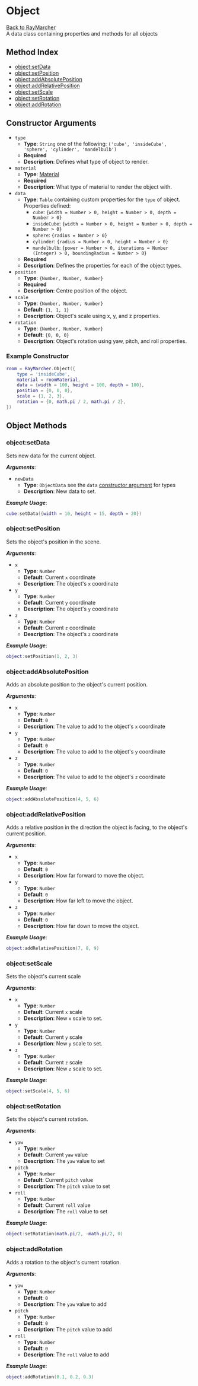 # Object

[Back to RayMarcher](./RayMarcher.md)\
A data class containing properties and methods for all objects

## Method Index

- [object:setData](#objectsetData)
- [object:setPosition](#objectsetPosition)
- [object:addAbsolutePosition](#objectaddAbsolutePosition)
- [object:addRelativePosition](#objectaddRelativePosition)
- [object:setScale](#objectsetScale)
- [object:setRotation](#objectsetRotation)
- [object:addRotation](#objectaddRotation)

## Constructor Arguments

- `type`
  - **Type**: `String` one of the following: `('cube', 'insideCube', 'sphere', 'cylinder', 'mandelbulb')`
  - **Required**
  - **Description**: Defines what type of object to render.
- `material`
  - **Type**: [Material](./Material.md)
  - **Required**
  - **Description**: What type of material to render the object with.
- `data`
  - **Type**: `Table` containing custom properties for the `type` of object. Properties defined:
    - `cube`: `{width = Number > 0, height = Number > 0, depth = Number > 0}`
    - `insideCube`: `{width = Number > 0, height = Number > 0, depth = Number > 0}`
    - `sphere`: `{radius = Number > 0}`
    - `cylinder`: `{radius = Number > 0, height = Number > 0}`
    - `mandelbulb`: `{power = Number > 0, iterations = Number (Integer) > 0, boundingRadius = Number > 0}`
  - **Required**
  - **Description**: Defines the properties for each of the object types.
- `position`
  - **Type**: `{Number, Number, Number}`
  - **Required**
  - **Description**: Centre position of the object.
- `scale`
  - **Type**: `{Number, Number, Number}`
  - **Default**: `{1, 1, 1}`
  - **Description**: Object's scale using x, y, and z properties.
- `rotation`
  - **Type**: `{Number, Number, Number}`
  - **Default**: `{0, 0, 0}`
  - **Description**: Object's rotation using yaw, pitch, and roll properties.

### Example Constructor

```lua
room = RayMarcher.Object({
    type = 'insideCube',
    material = roomMaterial,
    data = {width = 100, height = 100, depth = 100},
    position = {0, 0, 0},
    scale = {1, 2, 3},
    rotation = {0, math.pi / 2, math.pi / 2},
})
```

## Object Methods

### **object:setData**

Sets new data for the current object.

_**Arguments**_:

- `newData`
  - **Type**: `ObjectData` see the `data` [constructor argument](#constructor-arguments) for types
  - **Description**: New data to set.

_**Example Usage**_:

```lua
cube:setData({width = 10, height = 15, depth = 20})
```

### **object:setPosition**

Sets the object's position in the scene.

_**Arguments**_:

- `x`
  - **Type**: `Number`
  - **Default**: Current `x` coordinate
  - **Description**: The object's `x` coordinate
- `y`
  - **Type**: `Number`
  - **Default**: Current `y` coordinate
  - **Description**: The object's `y` coordinate
- `z`
  - **Type**: `Number`
  - **Default**: Current `z` coordinate
  - **Description**: The object's `z` coordinate

_**Example Usage**_:

```lua
object:setPosition(1, 2, 3)
```

### **object:addAbsolutePosition**

Adds an absolute position to the object's current position.

_**Arguments**_:

- `x`
  - **Type**: `Number`
  - **Default**: `0`
  - **Description**: The value to add to the object's `x` coordinate
- `y`
  - **Type**: `Number`
  - **Default**: `0`
  - **Description**: The value to add to the object's `y` coordinate
- `z`
  - **Type**: `Number`
  - **Default**: `0`
  - **Description**: The value to add to the object's `z` coordinate

_**Example Usage**_:

```lua
object:addAbsolutePosition(4, 5, 6)
```

### **object:addRelativePosition**

Adds a relative position in the direction the object is facing, to the object's current position.

_**Arguments**_:

- `x`
  - **Type**: `Number`
  - **Default**: `0`
  - **Description**: How far forward to move the object.
- `y`
  - **Type**: `Number`
  - **Default**: `0`
  - **Description**: How far left to move the object.
- `z`
  - **Type**: `Number`
  - **Default**: `0`
  - **Description**: How far down to move the object.

_**Example Usage**_:

```lua
object:addRelativePosition(7, 8, 9)
```

### **object:setScale**

Sets the object's current scale

_**Arguments**_:

- `x`
  - **Type**: `Number`
  - **Default**: Current `x` scale
  - **Description**: New `x` scale to set.
- `y`
  - **Type**: `Number`
  - **Default**: Current `y` scale
  - **Description**: New `y` scale to set.
- `z`
  - **Type**: `Number`
  - **Default**: Current `z` scale
  - **Description**: New `z` scale to set.

_**Example Usage**_:

```lua
object:setScale(4, 5, 6)
```

### **object:setRotation**

Sets the object's current rotation.

_**Arguments**_:

- `yaw`
  - **Type**: `Number`
  - **Default**: Current `yaw` value
  - **Description**: The `yaw` value to set
- `pitch`
  - **Type**: `Number`
  - **Default**: Current `pitch` value
  - **Description**: The `pitch` value to set
- `roll`
  - **Type**: `Number`
  - **Default**: Current `roll` value
  - **Description**: The `roll` value to set

_**Example Usage**_:

```lua
object:setRotation(math.pi/2, -math.pi/2, 0)
```

### **object:addRotation**

Adds a rotation to the object's current rotation.

_**Arguments**_:

- `yaw`
  - **Type**: `Number`
  - **Default**: `0`
  - **Description**: The `yaw` value to add
- `pitch`
  - **Type**: `Number`
  - **Default**: `0`
  - **Description**: The `pitch` value to add
- `roll`
  - **Type**: `Number`
  - **Default**: `0`
  - **Description**: The `roll` value to add

_**Example Usage**_:

```lua
object:addRotation(0.1, 0.2, 0.3)
```
